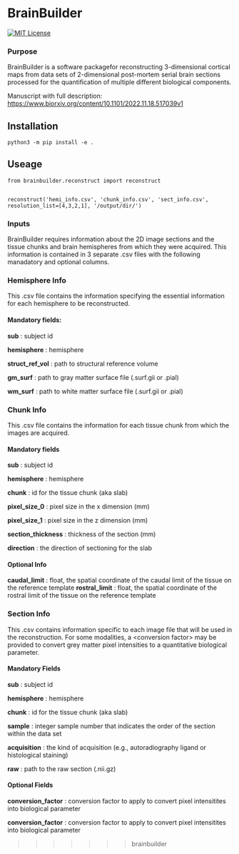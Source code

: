 # BrainBuilder

[![MIT License](https://img.shields.io/badge/license-MIT-blue.svg)](https://github.com/tfunck/brainbuilder/blob/main/LICENSE)

### Purpose
BrainBuilder is a software packagefor reconstructing 3-dimensional cortical maps from data sets of 2-dimensional post-mortem serial brain sections processed for the quantification of multiple different biological components.

Manuscript with full description: https://www.biorxiv.org/content/10.1101/2022.11.18.517039v1

## Installation

```
python3 -m pip install -e .
```

## Useage

```python3
from brainbuilder.reconstruct import reconstruct


reconstruct('hemi_info.csv', 'chunk_info.csv', 'sect_info.csv', resolution_list=[4,3,2,1], '/output/dir/')
```

### Inputs 

BrainBuilder requires information about the 2D image sections and the tissue chunks and brain hemispheres from which they were acquired. This information is contained in 3 separate .csv files with the following manadatory and optional columns.

### Hemisphere Info
This .csv file contains the information specifying the essential information for each hemisphere to be reconstructed. 

#### Mandatory fields: 
**sub** : subject id

**hemisphere** : hemisphere

**struct_ref_vol** : path to structural reference volume

**gm_surf** : path to gray matter surface file (.surf.gii or .pial)

**wm_surf** : path to white matter surface file (.surf.gii or .pial)

### Chunk Info
This .csv file contains the information for each tissue chunk from which the images are acquired.

#### Mandatory fields
**sub** : subject id

**hemisphere** : hemisphere

**chunk** : id for the tissue chunk (aka slab) 

**pixel_size_0** : pixel size in the x dimension (mm)

**pixel_size_1** : pixel size in the z dimension (mm)

**section_thickness** : thickness of the section (mm)

**direction** : the direction of sectioning for the slab

#### Optional Info
**caudal_limit** : float, the spatial coordinate of the caudal limit of the tissue on the reference template
**rostral_limit** : float, the spatial coordinate of the rostral limit of the tissue on the reference template

### Section Info
This .csv contains information specific to each image file that will be used in the reconstruction. For some modalities, a \<conversion factor\> may be provided to convert grey matter pixel intensities to a quantitative biological parameter. 

#### Mandatory Fields

**sub** : subject id

**hemisphere** : hemisphere

**chunk** : id for the tissue chunk (aka slab) 

**sample** : integer sample number that indicates the order of the section within the data set

**acquisition** : the kind of acquisition (e.g., autoradiography ligand or histological staining)

**raw** : path to the raw section (.nii.gz)

#### Optional Fields

**conversion_factor** : conversion factor to apply to convert pixel intensitites into biological parameter 

**conversion_factor** : conversion factor to apply to convert pixel intensitites into biological parameter 

>>>>>>> brainbuilder
